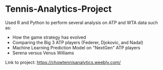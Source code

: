 # Tennis-Analytics-Project
Used R and Python to perform several analysis on ATP and WTA data such as:
- How the game strategy has evolved
- Comparing the Big 3 ATP players (Federer, Djokovic, and Nadal)
- Machine Learning Prediction Model on "NextGen" ATP players 
- Serena versus Venus Williams 

Link to project: https://chowtennisanalytics.weebly.com/
